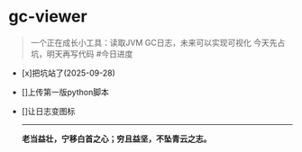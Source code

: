 # gc-viewer
>一个正在成长小工具：读取JVM GC日志，未来可以实现可视化
>今天先占坑，明天再写代码
#今日进度
- [x]把坑站了(2025-09-28)
- []上传第一版python脚本
- []让日志变图标


  ---
  **老当益壮，宁移白首之心；穷且益坚，不坠青云之志。**
